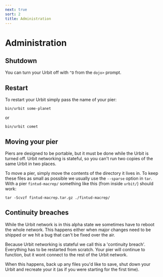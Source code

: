 ```yaml
---
next: true
sort: 2
title: Administration
---
```


# Administration

## Shutdown

You can turn your Urbit off with `^D` from the `dojo>` prompt.

## Restart

To restart your Urbit simply pass the name of your pier:

    bin/urbit some-planet

or

    bin/urbit comet

## Moving your pier

Piers are designed to be portable, but it must be done while the Urbit is turned off.  Urbit networking is stateful, so you can't run two copies of the same Urbit in two places.  

To move a pier, simply move the contents of the directory it lives in.  To keep these files as small as possible we usually use the `--sparse` option in `tar`.  With a pier `fintud-macrep/` something like this (from inside `urbit/`) should work:

    tar -Scvzf fintud-macrep.tar.gz ./fintud-macrep/

## Continuity breaches

While the Urbit network is in this alpha state we sometimes have to reboot the whole network.  This happens either when major changes need to be shipped or we hit a bug that can't be fixed over the air.

Because Urbit networking is stateful we call this a 'continuity breach'.  Everything has to be restarted from scratch.  Your pier will continue to function, but it wont connect to the rest of the Urbit network.  

When this happens, back up any files you'd like to save, shut down your Urbit and recreate your it (as if you were starting for the first time).
